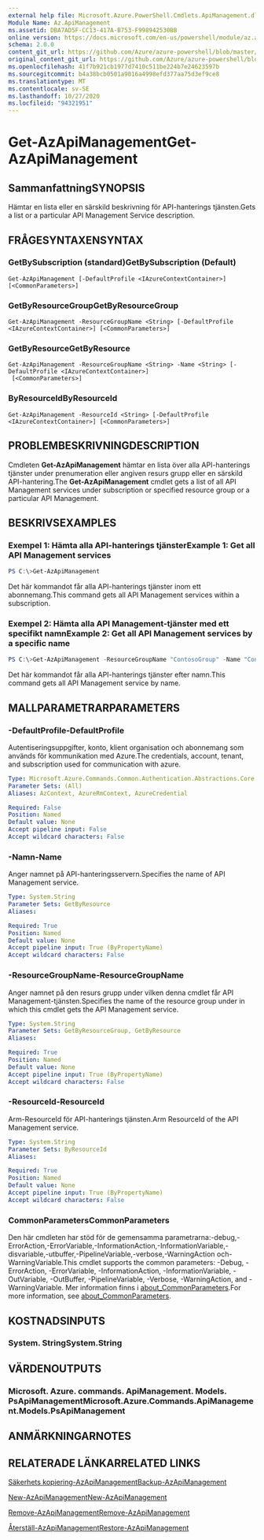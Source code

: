 ```yaml
---
external help file: Microsoft.Azure.PowerShell.Cmdlets.ApiManagement.dll-Help.xml
Module Name: Az.ApiManagement
ms.assetid: DBA7AD5F-CC13-417A-B753-F998942530BB
online version: https://docs.microsoft.com/en-us/powershell/module/az.apimanagement/get-azapimanagement
schema: 2.0.0
content_git_url: https://github.com/Azure/azure-powershell/blob/master/src/ApiManagement/ApiManagement/help/Get-AzApiManagement.md
original_content_git_url: https://github.com/Azure/azure-powershell/blob/master/src/ApiManagement/ApiManagement/help/Get-AzApiManagement.md
ms.openlocfilehash: 41f7b921cb1977d7410c511be224b7e24623597b
ms.sourcegitcommit: b4a38bcb0501a9016a4998efd377aa75d3ef9ce8
ms.translationtype: MT
ms.contentlocale: sv-SE
ms.lasthandoff: 10/27/2020
ms.locfileid: "94321951"
---
```

# <span data-ttu-id="79f56-101">Get-AzApiManagement</span><span class="sxs-lookup"><span data-stu-id="79f56-101">Get-AzApiManagement</span></span>

## <span data-ttu-id="79f56-102">Sammanfattning</span><span class="sxs-lookup"><span data-stu-id="79f56-102">SYNOPSIS</span></span>
<span data-ttu-id="79f56-103">Hämtar en lista eller en särskild beskrivning för API-hanterings tjänsten.</span><span class="sxs-lookup"><span data-stu-id="79f56-103">Gets a list or a particular API Management Service description.</span></span>

## <span data-ttu-id="79f56-104">FRÅGESYNTAXEN</span><span class="sxs-lookup"><span data-stu-id="79f56-104">SYNTAX</span></span>

### <span data-ttu-id="79f56-105">GetBySubscription (standard)</span><span class="sxs-lookup"><span data-stu-id="79f56-105">GetBySubscription (Default)</span></span>
```
Get-AzApiManagement [-DefaultProfile <IAzureContextContainer>] [<CommonParameters>]
```

### <span data-ttu-id="79f56-106">GetByResourceGroup</span><span class="sxs-lookup"><span data-stu-id="79f56-106">GetByResourceGroup</span></span>
```
Get-AzApiManagement -ResourceGroupName <String> [-DefaultProfile <IAzureContextContainer>] [<CommonParameters>]
```

### <span data-ttu-id="79f56-107">GetByResource</span><span class="sxs-lookup"><span data-stu-id="79f56-107">GetByResource</span></span>
```
Get-AzApiManagement -ResourceGroupName <String> -Name <String> [-DefaultProfile <IAzureContextContainer>]
 [<CommonParameters>]
```

### <span data-ttu-id="79f56-108">ByResourceId</span><span class="sxs-lookup"><span data-stu-id="79f56-108">ByResourceId</span></span>
```
Get-AzApiManagement -ResourceId <String> [-DefaultProfile <IAzureContextContainer>] [<CommonParameters>]
```

## <span data-ttu-id="79f56-109">PROBLEMBESKRIVNING</span><span class="sxs-lookup"><span data-stu-id="79f56-109">DESCRIPTION</span></span>
<span data-ttu-id="79f56-110">Cmdleten **Get-AzApiManagement** hämtar en lista över alla API-hanterings tjänster under prenumeration eller angiven resurs grupp eller en särskild API-hantering.</span><span class="sxs-lookup"><span data-stu-id="79f56-110">The **Get-AzApiManagement** cmdlet gets a list of all API Management services under subscription or specified resource group or a particular API Management.</span></span>

## <span data-ttu-id="79f56-111">BESKRIVS</span><span class="sxs-lookup"><span data-stu-id="79f56-111">EXAMPLES</span></span>

### <span data-ttu-id="79f56-112">Exempel 1: Hämta alla API-hanterings tjänster</span><span class="sxs-lookup"><span data-stu-id="79f56-112">Example 1: Get all API Management services</span></span>
```powershell
PS C:\>Get-AzApiManagement
```

<span data-ttu-id="79f56-113">Det här kommandot får alla API-hanterings tjänster inom ett abonnemang.</span><span class="sxs-lookup"><span data-stu-id="79f56-113">This command gets all API Management services within a subscription.</span></span>

### <span data-ttu-id="79f56-114">Exempel 2: Hämta alla API Management-tjänster med ett specifikt namn</span><span class="sxs-lookup"><span data-stu-id="79f56-114">Example 2: Get all API Management services by a specific name</span></span>
```powershell
PS C:\>Get-AzApiManagement -ResourceGroupName "ContosoGroup" -Name "ContosoApi"
```

<span data-ttu-id="79f56-115">Det här kommandot får alla API-hanterings tjänster efter namn.</span><span class="sxs-lookup"><span data-stu-id="79f56-115">This command gets all API Management service by name.</span></span>

## <span data-ttu-id="79f56-116">MALLPARAMETRAR</span><span class="sxs-lookup"><span data-stu-id="79f56-116">PARAMETERS</span></span>

### <span data-ttu-id="79f56-117">-DefaultProfile</span><span class="sxs-lookup"><span data-stu-id="79f56-117">-DefaultProfile</span></span>
<span data-ttu-id="79f56-118">Autentiseringsuppgifter, konto, klient organisation och abonnemang som används för kommunikation med Azure.</span><span class="sxs-lookup"><span data-stu-id="79f56-118">The credentials, account, tenant, and subscription used for communication with azure.</span></span>

```yaml
Type: Microsoft.Azure.Commands.Common.Authentication.Abstractions.Core.IAzureContextContainer
Parameter Sets: (All)
Aliases: AzContext, AzureRmContext, AzureCredential

Required: False
Position: Named
Default value: None
Accept pipeline input: False
Accept wildcard characters: False
```

### <span data-ttu-id="79f56-119">-Namn</span><span class="sxs-lookup"><span data-stu-id="79f56-119">-Name</span></span>
<span data-ttu-id="79f56-120">Anger namnet på API-hanteringsservern.</span><span class="sxs-lookup"><span data-stu-id="79f56-120">Specifies the name of API Management service.</span></span>

```yaml
Type: System.String
Parameter Sets: GetByResource
Aliases:

Required: True
Position: Named
Default value: None
Accept pipeline input: True (ByPropertyName)
Accept wildcard characters: False
```

### <span data-ttu-id="79f56-121">-ResourceGroupName</span><span class="sxs-lookup"><span data-stu-id="79f56-121">-ResourceGroupName</span></span>
<span data-ttu-id="79f56-122">Anger namnet på den resurs grupp under vilken denna cmdlet får API Management-tjänsten.</span><span class="sxs-lookup"><span data-stu-id="79f56-122">Specifies the name of the resource group under in which this cmdlet gets the API Management service.</span></span>

```yaml
Type: System.String
Parameter Sets: GetByResourceGroup, GetByResource
Aliases:

Required: True
Position: Named
Default value: None
Accept pipeline input: True (ByPropertyName)
Accept wildcard characters: False
```

### <span data-ttu-id="79f56-123">-ResourceId</span><span class="sxs-lookup"><span data-stu-id="79f56-123">-ResourceId</span></span>
<span data-ttu-id="79f56-124">Arm-ResourceId för API-hanterings tjänsten.</span><span class="sxs-lookup"><span data-stu-id="79f56-124">Arm ResourceId of the API Management service.</span></span>

```yaml
Type: System.String
Parameter Sets: ByResourceId
Aliases:

Required: True
Position: Named
Default value: None
Accept pipeline input: True (ByPropertyName)
Accept wildcard characters: False
```

### <span data-ttu-id="79f56-125">CommonParameters</span><span class="sxs-lookup"><span data-stu-id="79f56-125">CommonParameters</span></span>
<span data-ttu-id="79f56-126">Den här cmdleten har stöd för de gemensamma parametrarna:-debug,-ErrorAction,-ErrorVariable,-InformationAction,-InformationVariable,-disvariable,-utbuffer,-PipelineVariable,-verbose,-WarningAction och-WarningVariable.</span><span class="sxs-lookup"><span data-stu-id="79f56-126">This cmdlet supports the common parameters: -Debug, -ErrorAction, -ErrorVariable, -InformationAction, -InformationVariable, -OutVariable, -OutBuffer, -PipelineVariable, -Verbose, -WarningAction, and -WarningVariable.</span></span> <span data-ttu-id="79f56-127">Mer information finns i [about_CommonParameters](http://go.microsoft.com/fwlink/?LinkID=113216).</span><span class="sxs-lookup"><span data-stu-id="79f56-127">For more information, see [about_CommonParameters](http://go.microsoft.com/fwlink/?LinkID=113216).</span></span>

## <span data-ttu-id="79f56-128">KOSTNADS</span><span class="sxs-lookup"><span data-stu-id="79f56-128">INPUTS</span></span>

### <span data-ttu-id="79f56-129">System. String</span><span class="sxs-lookup"><span data-stu-id="79f56-129">System.String</span></span>

## <span data-ttu-id="79f56-130">VÄRDEN</span><span class="sxs-lookup"><span data-stu-id="79f56-130">OUTPUTS</span></span>

### <span data-ttu-id="79f56-131">Microsoft. Azure. commands. ApiManagement. Models. PsApiManagement</span><span class="sxs-lookup"><span data-stu-id="79f56-131">Microsoft.Azure.Commands.ApiManagement.Models.PsApiManagement</span></span>

## <span data-ttu-id="79f56-132">ANMÄRKNINGAR</span><span class="sxs-lookup"><span data-stu-id="79f56-132">NOTES</span></span>

## <span data-ttu-id="79f56-133">RELATERADE LÄNKAR</span><span class="sxs-lookup"><span data-stu-id="79f56-133">RELATED LINKS</span></span>

[<span data-ttu-id="79f56-134">Säkerhets kopiering-AzApiManagement</span><span class="sxs-lookup"><span data-stu-id="79f56-134">Backup-AzApiManagement</span></span>](./Backup-AzApiManagement.md)

[<span data-ttu-id="79f56-135">New-AzApiManagement</span><span class="sxs-lookup"><span data-stu-id="79f56-135">New-AzApiManagement</span></span>](./New-AzApiManagement.md)

[<span data-ttu-id="79f56-136">Remove-AzApiManagement</span><span class="sxs-lookup"><span data-stu-id="79f56-136">Remove-AzApiManagement</span></span>](./Remove-AzApiManagement.md)

[<span data-ttu-id="79f56-137">Återställ-AzApiManagement</span><span class="sxs-lookup"><span data-stu-id="79f56-137">Restore-AzApiManagement</span></span>](./Restore-AzApiManagement.md)


